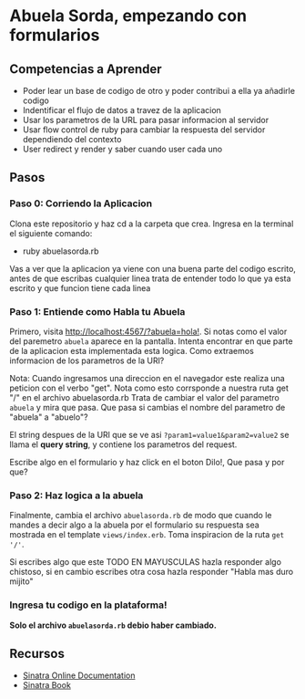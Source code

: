 # Abuela Sorda, empezando con formularios

## Competencias a Aprender

* Poder lear un base de codigo de otro y poder contribui a ella ya añadirle codigo
* Indentificar el flujo de datos a travez de la aplicacion
* Usar los parametros de la URL para pasar informacion al servidor
* Usar flow control de ruby para cambiar la respuesta del servidor dependiendo del contexto
* User redirect y render y saber cuando user cada uno


## Pasos

### Paso 0: Corriendo la Aplicacion

Clona este repositorio y haz cd a la carpeta que crea. Ingresa en la terminal el siguiente comando:

* ruby abuelasorda.rb

Vas a ver que la aplicacion ya viene con una buena parte del codigo escrito, antes de que escribas cualquier linea trata de entender todo lo que ya esta escrito y que funcion tiene cada linea

### Paso 1: Entiende como Habla tu Abuela

Primero, visita [http://localhost:4567/?abuela=hola!](http://localhost:4567/?abuela=hola!).  Si notas como el valor del paremetro `abuela` aparece en la pantalla.  Intenta encontrar en que parte de la aplicacion esta implementada esta logica.  Como extraemos informacion de los parametros de la URl?

Nota: Cuando ingresamos una direccion en el navegador este realiza una peticion con el verbo "get". Nota como esto corrsponde a nuestra ruta get "/" en el archivo abuelasorda.rb
Trata de cambiar el valor del parametro `abuela` y mira que pasa. Que pasa si cambias el nombre del parametro de "abuela" a "abuelo"?

El string despues de la URl que se ve asi  `?param1=value1&param2=value2` se llama el  **query string**, y contiene los parametros del request.

Escribe algo en el formulario y haz click en el boton Dilo!,  Que pasa y por que?

### Paso 2:  Haz logica a la abuela

Finalmente, cambia el archivo `abuelasorda.rb` de modo que cuando le mandes a decir algo a la abuela por el formulario su respuesta sea mostrada en el template  `views/index.erb`. Toma inspiracion de la ruta `get '/'`.

Si escribes algo que este TODO EN MAYUSCULAS hazla responder algo chistoso, si en cambio escribes otra cosa hazla responder "Habla mas duro mijito"


### Ingresa tu codigo en la plataforma!

**Solo el archivo  `abuelasorda.rb` debio haber cambiado.**

## Recursos

* [Sinatra Online Documentation][Sinatra]
* [Sinatra Book][Sinatra Book]

[Sinatra documentation]: http://www.sinatrarb.com/intro
[browser redirect]: http://www.sinatrarb.com/intro#Browser%20Redirect
[handlers section]: http://sinatra-book.zencephalon.com/#handlers
[Sinatra Book]: http://sinatra-book.zencephalon.com/
[Sinatra]: http://www.sinatrarb.com/

